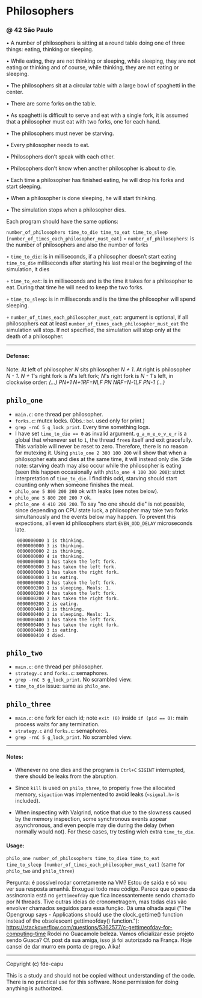 # Philosophers
### @ 42 São Paulo

• A number of philosophers is sitting at a round table doing one of three things:
eating, thinking or sleeping.

• While eating, they are not thinking or sleeping, while sleeping, they are not eating
or thinking and of course, while thinking, they are not eating or sleeping.

• The philosophers sit at a circular table with a large bowl of spaghetti in the center.

• There are some forks on the table.

• As spaghetti is difficult to serve and eat with a single fork, it is assumed that a
philosopher must eat with two forks, one for each hand.

• The philosophers must never be starving.

• Every philosopher needs to eat.

• Philosophers don’t speak with each other.

• Philosophers don’t know when another philosopher is about to die.

• Each time a philosopher has finished eating, he will drop his forks and start sleeping.

• When a philosopher is done sleeping, he will start thinking.

• The simulation stops when a philosopher dies.

Each program should have the same options:

`number_of_philosophers time_to_die time_to_eat time_to_sleep [number_of_times_each_philosopher_must_eat]`
◦ `number_of_philosophers`: is the number of philosophers and also the number
of forks

◦ `time_to_die`: is in milliseconds, if a philosopher doesn’t start eating `time_to_die`
milliseconds after starting his last meal or the beginning of the simulation, it
dies

◦ `time_to_eat`: is in milliseconds and is the time it takes for a philosopher to
eat. During that time he will need to keep the two forks.

◦ `time_to_sleep`: is in milliseconds and is the time the philosopher will spend
sleeping.

◦ `number_of_times_each_philosopher_must_eat`: argument is optional, if all
philosophers eat at least `number_of_times_each_philosopher_must_eat` the
simulation will stop. If not specified, the simulation will stop only at the death
of a philosopher.

---

#### Defense:

Note:
At left of philosopher *N* sits philosopher *N + 1*. At right is philosopher *N - 1*.
*N + 1*'s right fork is *N*'s left fork; *N*'s right fork is *N - 1*'s left, in
clockwise order:
_(...) PN+1 N+1RF=NLF PN NRF=N-1LF PN-1 (...)_

## `philo_one`

- `main.c`: one thread per philosopher.
- `forks.c`: mutex locks. (Obs.: `bol` used only for print.)
- `grep -rnC 5 g_lock_print`. Every time something logs.
- I have set `time_to_die == 0` as invalid argument.
  `g_a_m_e_o_v_e_r` is a global that whenever set to `1`, the thread
  `free`s itself and exit gracefully. This variable will never
  be reset to zero. Therefore, there is no reason for mutexing it.
  Using `philo_one 2 300 100 200` will show that when a philosopher
  eats and dies at the same time, it will instead only die.
  Side note: starving death may also occur while the philosopher
  is eating (seen this happen occasionally with `philo_one 4 100 300 200`):
  strict interpretation of `time_to_die`. I find this odd, starving 
  should start counting only when someone finishes the meal.
- `philo_one 5 800 200 200` ok with leaks (see notes below).
- `philo_one 5 800 200 200 7` ok.
- `philo_one 4 410 200 200`. To say "no one should die" is not possible, 
  since depending on CPU state luck, a philosopher may take two forks 
  simultanously and the events below may happen.
  To prevent this expections, all even id philosophers start 
  `EVEN_ODD_DELAY` microseconds late.

```
	0000000000 1 is thinking.
	0000000000 3 is thinking.
	0000000000 2 is thinking.
	0000000000 4 is thinking.
	0000000000 1 has taken the left fork.
	0000000000 3 has taken the left fork.
	0000000000 1 has taken the right fork.
	0000000000 1 is eating.
	0000000000 2 has taken the left fork.
	0000000200 1 is sleeping. Meals: 1.
	0000000200 4 has taken the left fork.
	0000000200 2 has taken the right fork.
	0000000200 2 is eating.
	0000000400 1 is thinking.
	0000000400 2 is sleeping. Meals: 1.
	0000000400 1 has taken the left fork.
	0000000400 3 has taken the right fork.
	0000000400 3 is eating.
	0000000410 4 died.
```



## `philo_two`

- `main.c`: one thread per philosopher.
- `strategy.c` and `forks.c`: semaphores.
- `grep -rnC 5 g_lock_print`. No scrambled view.
- `time_to_die` issue: same as `philo_one`.

## `philo_three`

- `main.c`: one fork for each id; note `exit (0)` inside `if (pid == 0)`: main process waits for any termination.
- `strategy.c` and `forks.c`: semaphores.
- `grep -rnC 5 g_lock_print`. No scrambled view.

---

#### Notes:

- Whenever no one dies and the program is `Ctrl+C` `SIGINT`
interrupted, there should be leaks from the abruption.

- Since `kill` is used on `philo_three`, to properly `free` the
allocated memory, `sigaction` was implemented to avoid leaks
(`<signal.h>` is included).

- When inspecting with Valgrind, notice that due to the
slowness caused by the memory inspection, some synchronous events
appear asynchronous, and even people may die during the delay
(when normally would not). For these cases, try testing wieh
extra `time_to_die`.

#### Usage:

`philo_one number_of_philosophers time_to_diea time_to_eat time_to_sleep [number_of_times_each_philosopher_must_eat]`
(same for `philo_two` and `philo_three`)

Pergunta: é possível rodar corretamente na VM?
Estou de saída e só vou ver sua resposta amanhã.
Enxuguei todo meu código.
Parece que o peso da assincronia está no `gettimeofday`  que fica incessantemente sendo chamado por N threads. Tive outras ideias de cronometragem, mas todas elas vão envolver chamados seguidos para essa função.
Dá uma olhada aqui ("The Opengroup says - Applications should use the clock_gettime() function instead of the obsolescent gettimeofday() function."): https://stackoverflow.com/questions/5362577/c-gettimeofday-for-computing-time
Rodei no Guacamole beleza.
Vamos oficializar esse projeto sendo Guaca? Cf. post da sua amiga, isso já foi autorizado na França.
Hoje cansei de dar murro em ponta de prego.
Aika!


---

Copyright (c) fde-capu

This is a study and should not be copied without understanding of the code. There is no practical use for this software. None permission for doing anything is authorized.
